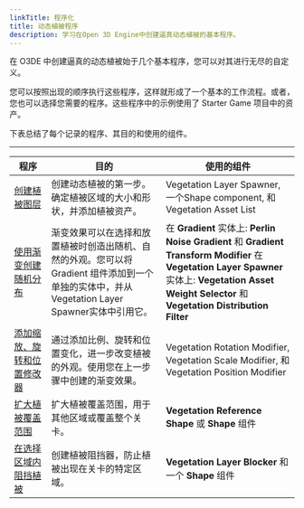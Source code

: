 ```yaml
---
linkTitle: 程序化
title: 动态植被程序
description: 学习在Open 3D Engine中创建逼真动态植被的基本程序。
---
```


在 O3DE 中创建逼真的动态植被始于几个基本程序，您可以对其进行无尽的自定义。

您可以按照出现的顺序执行这些程序，这样就形成了一个基本的工作流程。或者，您也可以选择您需要的程序。这些程序中的示例使用了 Starter Game 项目中的资产。

下表总结了每个记录的程序、其目的和使用的组件。


****

| 程序 | 目的 | 使用的组件 |
| --- | --- | --- |
| [创建植被图层](./layer) | 创建动态植被的第一步。确定植被区域的大小和形状，并添加植被资产。 | Vegetation Layer Spawner, 一个Shape component, 和 Vegetation Asset List |
| [使用渐变创建随机分布](./gradient-random) | 渐变效果可以在选择和放置植被时创造出随机、自然的外观。您可以将 Gradient 组件添加到一个单独的实体中，并从Vegetation Layer Spawner实体中引用它。 | 在 **Gradient** 实体上: **Perlin Noise Gradient** 和 **Gradient Transform Modifier** 在 **Vegetation Layer Spawner** 实体上: **Vegetation Asset Weight Selector** 和 **Vegetation Distribution Filter** |
| [添加缩放、旋转和位置修改器](./adding-modifiers) | 通过添加比例、旋转和位置变化，进一步改变植被的外观。使用您在上一步骤中创建的渐变效果。 | Vegetation Rotation Modifier, Vegetation Scale Modifier, 和 Vegetation Position Modifier |
| [扩大植被覆盖范围](./coverage) |  扩大植被覆盖范围，用于其他区域或覆盖整个关卡。  |  **Vegetation Reference Shape** 或 **Shape** 组件  |
| [在选择区域内阻挡植被](./blockers) |  创建植被阻挡器，防止植被出现在关卡的特定区域。  |  **Vegetation Layer Blocker** 和一个 **Shape** 组件  |
